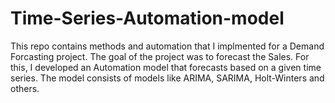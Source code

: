 # Time-Series-Automation-model
This repo contains methods and automation that I implmented for a Demand Forcasting project. The goal of the project was to forecast the Sales. For this, I developed an 
Automation  model that forecasts based on a given time series. The model consists of models like ARIMA, SARIMA, Holt-Winters and others.
